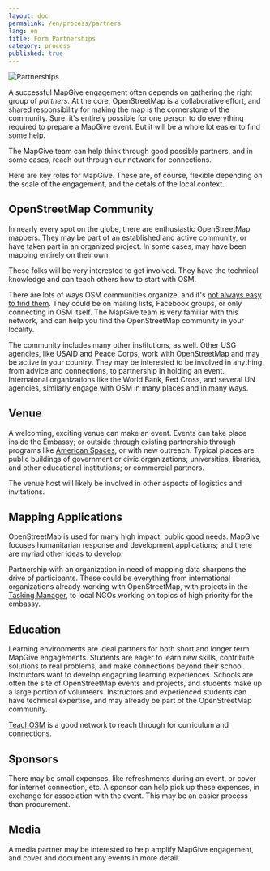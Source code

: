 ```yaml
---
layout: doc
permalink: /en/process/partners
lang: en
title: Form Partnerships
category: process
published: true
---
```


![Partnerships]({{site.baseurl}}/img/posts/lahore-partnerships.jpg)

A successful MapGive engagement often depends on gathering the right group of _partners_. At the core, OpenStreetMap is a collaborative effort, and shared responsibility for making the map is the cornerstone of the community. Sure, it's entirely possible for one person to do everything required to prepare a MapGive event. But it will be a whole lot easier to find some help.

The MapGive team can help think through good possible partners, and in some cases, reach out through our network for connections.

Here are key roles for MapGive. These are, of course, flexible depending on the scale of the engagement, and the detals of the local context.

## OpenStreetMap Community

In nearly every spot on the globe, there are enthusiastic OpenStreetMap mappers. They may be part of an established and active community, or have taken part in an organized project. In some cases, may have been mapping entirely on their own. 

These folks will be very interested to get involved. They have the technical knowledge and can teach others how to start with OSM. 

There are lots of ways OSM communities organize, and it's [not always easy to find them](http://www.openstreetmap.org/user/mikelmaron/diary/18630). They could be on mailing lists, Facebook groups, or only connecting in OSM itself. The MapGive team is very familiar with this network, and can help you find the OpenStreetMap community in your locality.

The community includes many other institutions, as well. Other USG agencies, like USAID and Peace Corps, work with OpenStreetMap and may be active in your country. They may be interested to be involved in anything from advice and connections, to partnership in holding an event. Internaional organizations like the World Bank, Red Cross, and several UN agencies, similarly engage with OSM in many places and in many ways.

## Venue

A welcoming, exciting venue can make an event. Events can take place inside the Embassy; or outside through existing partnership through programs like [American Spaces](http://www.state.gov/r/iip/amerspaces/), or with new outreach. Typical places are public buildings of government or civic organizations; universities, libraries, and other educational institutions; or commercial partners.

The venue host will likely be involved in other aspects of logistics and invitations.

## Mapping Applications

OpenStreetMap is used for many high impact, public good needs. MapGive focuses humanitarian response and development applications; and there are myriad other [ideas to develop](../ideas/).

Partnership with an organization in need of mapping data sharpens the drive of participants. These could be everything from international organizations already working with OpenStreetMap, with projects in the [Tasking Manager](http://mapgive.state.gov/learn-to-map/#step-3), to local NGOs working on topics of high priority for the embassy.

## Education

Learning environments are ideal partners for both short and longer term MapGive engagements. Students are eager to learn new skills, contribute solutions to real problems, and make connections beyond their school. Instructors want to develop engagning learning experiences. Schools are often the site of OpenStreetMap events and projects, and students make up a large portion of volunteers. Instructors and experienced students can have technical expertise, and may already be part of the OpenStreetMap community.

[TeachOSM](http://teachosm.org/) is a good network to reach through for curriculum and connections.

## Sponsors

There may be small expenses, like refreshments during an event, or cover for internet connection, etc. A sponsor can help pick up these expenses, in exchange for association with the event. This may be an easier process than procurement. 

## Media

A media partner may be interested to help amplify MapGive engagement, and cover and document any events in more detail.
